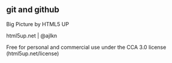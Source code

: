 ## git and github

Big Picture by HTML5 UP

html5up.net | @ajlkn

Free for personal and commercial use under the CCA 3.0 license (html5up.net/license)
